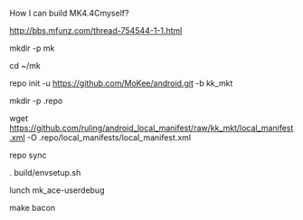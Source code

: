 How I can build MK4.4Cmyself?

http://bbs.mfunz.com/thread-754544-1-1.html

mkdir -p mk

cd ~/mk

repo init -u https://github.com/MoKee/android.git -b kk_mkt

mkdir -p .repo

wget https://github.com/ruling/android_local_manifest/raw/kk_mkt/local_manifest.xml -O .repo/local_manifests/local_manifest.xml

repo sync

. build/envsetup.sh

lunch mk_ace-userdebug

make bacon

